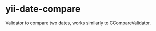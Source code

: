 yii-date-compare
================

Validator to compare two dates, works similarly to CCompareValidator.